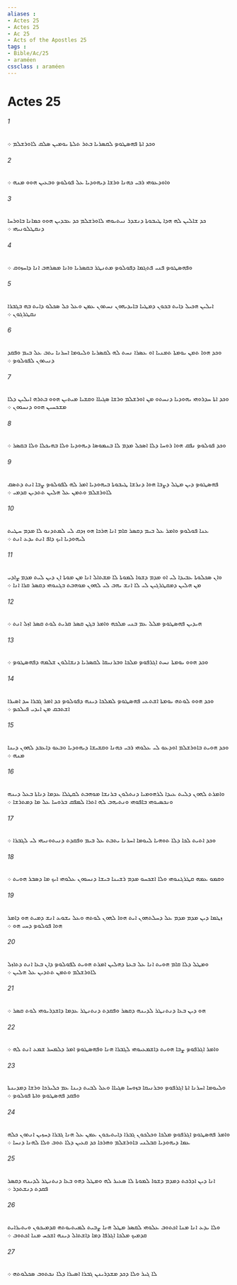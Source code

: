 ```yaml
---
aliases : 
- Actes 25
- Actes 25
- Ac 25
- Acts of the Apostles 25
tags : 
- Bible/Ac/25
- araméen
cssclass : araméen
---
```


# Actes 25

###### 1
ܘܟܕ ܐܬܐ ܦܗܤܛܘܤ ܠܩܤܪܝܐ ܒܬܪ ܬܠܬܐ ܝܘܡܝܢ ܤܠܩ ܠܐܘܪܫܠܡ ܀
###### 2
ܘܐܘܕܥܘܗܝ ܪܒܝ ܟܗܢܐ ܘܪܫܐ ܕܝܗܘܕܝܐ ܥܠ ܦܘܠܘܤ ܘܒܥܝܢ ܗܘܘ ܡܢܗ ܀
###### 3
ܟܕ ܫܐܠܝܢ ܠܗ ܗܕܐ ܛܝܒܘܬܐ ܕܢܫܕܪ ܢܝܬܝܘܗܝ ܠܐܘܪܫܠܡ ܟܕ ܥܒܕܝܢ ܗܘܘ ܟܡܐܢܐ ܒܐܘܪܚܐ ܕܢܩܛܠܘܢܝܗܝ ܀
###### 4
ܘܦܗܤܛܘܤ ܦܢܝ ܦܬܓܡܐ ܕܦܘܠܘܤ ܡܬܢܛܪ ܒܩܤܪܝܐ ܘܐܢܐ ܡܤܪܗܒ ܐܢܐ ܕܐܚܙܘܩ ܀
###### 5
ܐܝܠܝܢ ܗܟܝܠ ܕܐܝܬ ܒܟܘܢ ܕܡܛܝܐ ܒܐܝܕܝܗܘܢ ܢܚܬܘܢ ܥܡܢ ܘܥܠ ܟܠ ܤܟܠܘ ܕܐܝܬ ܒܗ ܒܓܒܪܐ ܢܩܛܪܓܘܢ ܀
###### 6
ܘܟܕ ܗܘܐ ܬܡܢ ܝܘܡܬܐ ܬܡܢܝܐ ܐܘ ܥܤܪܐ ܢܚܬ ܠܗ ܠܩܤܪܝܐ ܘܠܝܘܡܐ ܐܚܪܢܐ ܝܬܒ ܥܠ ܒܝܡ ܘܦܩܕ ܕܢܝܬܘܢ ܠܦܘܠܘܤ ܀
###### 7
ܘܟܕ ܐܬܐ ܚܕܪܘܗܝ ܝܗܘܕܝܐ ܕܢܚܬܘ ܡܢ ܐܘܪܫܠܡ ܘܪܫܐ ܤܓܝܐܐ ܘܩܫܝܐ ܡܝܬܝܢ ܗܘܘ ܒܬܪܗ ܐܝܠܝܢ ܕܠܐ ܡܫܟܚܝܢ ܗܘܘ ܕܢܚܘܘܢ ܀
###### 8
ܘܟܕ ܦܘܠܘܤ ܢܦܩ ܗܘܐ ܪܘܚܐ ܕܠܐ ܐܤܟܠ ܡܕܡ ܠܐ ܒܢܡܘܤܐ ܕܝܗܘܕܝܐ ܘܠܐ ܒܗܝܟܠܐ ܘܠܐ ܒܩܤܪ ܀
###### 9
ܦܗܤܛܘܤ ܕܝܢ ܡܛܠ ܕܨܒܐ ܗܘܐ ܕܢܪܫܐ ܛܝܒܘܬܐ ܒܝܗܘܕܝܐ ܐܡܪ ܠܗ ܠܦܘܠܘܤ ܨܒܐ ܐܢܬ ܕܬܤܩ ܠܐܘܪܫܠܡ ܘܬܡܢ ܥܠ ܗܠܝܢ ܬܬܕܝܢ ܩܕܡܝ ܀
###### 10
ܥܢܐ ܦܘܠܘܤ ܘܐܡܪ ܥܠ ܒܝܡ ܕܩܤܪ ܩܐܡ ܐܢܐ ܗܪܟܐ ܗܘ ܙܕܩ ܠܝ ܠܡܬܕܢܘ ܠܐ ܡܕܡ ܚܛܝܬ ܠܝܗܘܕܝܐ ܐܝܟ ܕܐܦ ܐܢܬ ܝܕܥ ܐܢܬ ܀
###### 11
ܘܐܢ ܤܟܠܘܬܐ ܥܒܝܕܐ ܠܝ ܐܘ ܡܕܡ ܕܫܘܐ ܠܡܘܬܐ ܠܐ ܡܫܬܐܠ ܐܢܐ ܡܢ ܡܘܬܐ ܐܢ ܕܝܢ ܠܝܬ ܡܕܡ ܨܐܕܝ ܡܢ ܗܠܝܢ ܕܡܩܛܪܓܝܢ ܠܝ ܠܐ ܐܢܫ ܝܗܒ ܠܝ ܠܗܘܢ ܡܘܗܒܬ ܒܓܢܘܗܝ ܕܩܤܪ ܩܪܐ ܐܢܐ ܀
###### 12
ܗܝܕܝܢ ܦܗܤܛܘܤ ܡܠܠ ܥܡ ܒܢܝ ܡܠܟܗ ܘܐܡܪ ܒܓܢ ܩܤܪ ܩܪܝܬ ܠܘܬ ܩܤܪ ܐܙܠ ܐܢܬ ܀
###### 13
ܘܟܕ ܗܘܘ ܝܘܡܬܐ ܢܚܬ ܐܓܪܦܘܤ ܡܠܟܐ ܘܒܪܢܝܩܐ ܠܩܤܪܝܐ ܕܢܫܐܠܘܢ ܫܠܡܗ ܕܦܗܤܛܘܤ ܀
###### 14
ܘܟܕ ܗܘܘ ܠܘܬܗ ܝܘܡܬܐ ܐܫܬܥܝ ܦܗܤܛܘܤ ܠܡܠܟܐ ܕܝܢܗ ܕܦܘܠܘܤ ܟܕ ܐܡܪ ܓܒܪܐ ܚܕ ܐܤܝܪܐ ܐܫܬܒܩ ܡܢ ܐܝܕܝ ܦܝܠܟܤ ܀
###### 15
ܘܟܕ ܗܘܝܬ ܒܐܘܪܫܠܡ ܐܘܕܥܘ ܠܝ ܥܠܘܗܝ ܪܒܝ ܟܗܢܐ ܘܩܫܝܫܐ ܕܝܗܘܕܝܐ ܘܒܥܘ ܕܐܥܒܕ ܠܗܘܢ ܕܝܢܐ ܡܢܗ ܀
###### 16
ܘܐܡܪܬ ܠܗܘܢ ܕܠܝܬ ܥܝܕܐ ܠܪܗܘܡܝܐ ܕܢܬܠܘܢ ܒܪܢܫܐ ܡܘܗܒܬ ܠܩܛܠܐ ܥܕܡܐ ܕܢܐܬܐ ܒܥܠ ܕܝܢܗ ܘܢܟܤܝܘܗܝ ܒܐܦܘܗܝ ܘܢܬܝܗܒ ܠܗ ܐܬܪܐ ܠܡܦܩ ܒܪܘܚܐ ܥܠ ܡܐ ܕܡܬܪܫܐ ܀
###### 17
ܘܟܕ ܐܬܝܬ ܠܟܐ ܕܠܐ ܬܘܗܝܐ ܠܝܘܡܐ ܐܚܪܢܐ ܝܬܒܬ ܥܠ ܒܝܡ ܘܦܩܕܬ ܕܢܝܬܘܢܝܗܝ ܠܝ ܠܓܒܪܐ ܀
###### 18
ܘܩܡܘ ܥܡܗ ܩܛܪܓܢܘܗܝ ܘܠܐ ܐܫܟܚܘ ܡܕܡ ܪܫܝܢܐ ܒܝܫܐ ܕܢܚܘܘܢ ܥܠܘܗܝ ܐܝܟ ܡܐ ܕܤܒܪ ܗܘܝܬ ܀
###### 19
ܙܛܡܐ ܕܝܢ ܡܕܡ ܡܕܡ ܥܠ ܕܚܠܬܗܘܢ ܐܝܬ ܗܘܐ ܠܗܘܢ ܠܘܬܗ ܘܥܠ ܝܫܘܥ ܐܢܫ ܕܡܝܬ ܗܘ ܕܐܡܪ ܗܘܐ ܦܘܠܘܤ ܕܚܝ ܗܘ ܀
###### 20
ܘܡܛܠ ܕܠܐ ܩܐܡ ܗܘܝܬ ܐܢܐ ܥܠ ܒܥܬܐ ܕܗܠܝܢ ܐܡܪܬ ܗܘܝܬ ܠܦܘܠܘܤ ܕܐܢ ܒܥܐ ܐܢܬ ܕܬܐܙܠ ܠܐܘܪܫܠܡ ܘܬܡܢ ܬܬܕܝܢ ܥܠ ܗܠܝܢ ܀
###### 21
ܗܘ ܕܝܢ ܒܥܐ ܕܢܬܢܛܪ ܠܕܝܢܗ ܕܩܤܪ ܘܦܩܕܬ ܕܢܬܢܛܪ ܥܕܡܐ ܕܐܫܕܪܝܘܗܝ ܠܘܬ ܩܤܪ ܀
###### 22
ܘܐܡܪ ܐܓܪܦܘܤ ܨܒܐ ܗܘܝܬ ܕܐܫܡܥܝܘܗܝ ܠܓܒܪܐ ܗܢܐ ܘܦܗܤܛܘܤ ܐܡܪ ܕܠܡܚܪ ܫܡܥ ܐܢܬ ܠܗ ܀
###### 23
ܘܠܝܘܡܐ ܐܚܪܢܐ ܐܬܐ ܐܓܪܦܘܤ ܘܒܪܢܝܩܐ ܒܙܘܚܐ ܤܓܝܐܐ ܘܥܠ ܠܒܝܬ ܕܝܢܐ ܥܡ ܟܠܝܪܟܐ ܘܪܫܐ ܕܡܕܝܢܬܐ ܘܦܩܕ ܦܗܤܛܘܤ ܘܐܬܐ ܦܘܠܘܤ ܀
###### 24
ܘܐܡܪ ܦܗܤܛܘܤ ܐܓܪܦܘܤ ܡܠܟܐ ܘܟܠܟܘܢ ܓܒܪܐ ܕܐܝܬܝܟܘܢ ܥܡܢ ܥܠ ܗܢܐ ܓܒܪܐ ܕܚܙܝܢ ܐܢܬܘܢ ܟܠܗ ܥܡܐ ܕܝܗܘܕܝܐ ܩܒܠܢܝ ܒܐܘܪܫܠܡ ܘܗܪܟܐ ܟܕ ܩܥܝܢ ܕܠܐ ܬܘܒ ܘܠܐ ܠܗܢܐ ܕܢܚܐ ܀
###### 25
ܐܢܐ ܕܝܢ ܐܕܪܟܬ ܕܡܕܡ ܕܫܘܐ ܠܡܘܬܐ ܠܐ ܤܥܝܪ ܠܗ ܘܡܛܠ ܕܗܘ ܒܥܐ ܕܢܬܢܛܪ ܠܕܝܢܗ ܕܩܤܪ ܦܩܕܬ ܕܢܫܬܕܪ ܀
###### 26
ܘܠܐ ܝܕܥ ܐܢܐ ܡܢܐ ܐܟܬܘܒ ܥܠܘܗܝ ܠܩܤܪ ܡܛܠ ܗܢܐ ܨܒܝܬ ܠܡܝܬܝܘܬܗ ܩܕܡܝܟܘܢ ܘܝܬܝܪܐܝܬ ܩܕܡܝܟ ܡܠܟܐ ܐܓܪܦܐ ܕܡܐ ܕܐܫܬܐܠ ܕܝܢܗ ܐܫܟܚ ܡܢܐ ܐܟܬܘܒ ܀
###### 27
ܠܐ ܓܝܪ ܘܠܐ ܕܟܕ ܡܫܕܪܝܢܢ ܓܒܪܐ ܐܤܝܪܐ ܕܠܐ ܢܟܬܘܒ ܤܟܠܘܬܗ ܀
